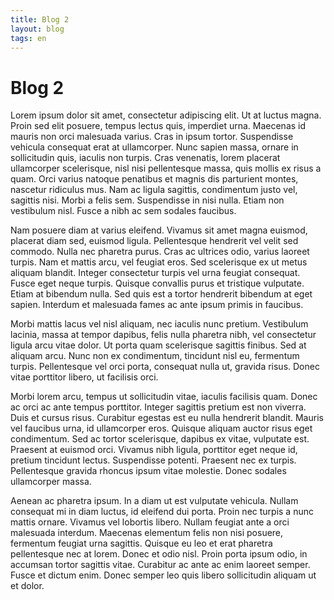 ```yaml
---
title: Blog 2
layout: blog
tags: en
---
```


# Blog 2

Lorem ipsum dolor sit amet, consectetur adipiscing elit. Ut at luctus magna. Proin sed elit posuere, tempus lectus quis, imperdiet urna. Maecenas id mauris non orci malesuada varius. Cras in ipsum tortor. Suspendisse vehicula consequat erat at ullamcorper. Nunc sapien massa, ornare in sollicitudin quis, iaculis non turpis. Cras venenatis, lorem placerat ullamcorper scelerisque, nisl nisi pellentesque massa, quis mollis ex risus a quam. Orci varius natoque penatibus et magnis dis parturient montes, nascetur ridiculus mus. Nam ac ligula sagittis, condimentum justo vel, sagittis nisi. Morbi a felis sem. Suspendisse in nisi nulla. Etiam non vestibulum nisl. Fusce a nibh ac sem sodales faucibus.

Nam posuere diam at varius eleifend. Vivamus sit amet magna euismod, placerat diam sed, euismod ligula. Pellentesque hendrerit vel velit sed commodo. Nulla nec pharetra purus. Cras ac ultrices odio, varius laoreet turpis. Nam et mattis arcu, vel feugiat eros. Sed scelerisque ex ut metus aliquam blandit. Integer consectetur turpis vel urna feugiat consequat. Fusce eget neque turpis. Quisque convallis purus et tristique vulputate. Etiam at bibendum nulla. Sed quis est a tortor hendrerit bibendum at eget sapien. Interdum et malesuada fames ac ante ipsum primis in faucibus.

Morbi mattis lacus vel nisl aliquam, nec iaculis nunc pretium. Vestibulum lacinia, massa at tempor dapibus, felis nulla pharetra nibh, vel consectetur ligula arcu vitae dolor. Ut porta quam scelerisque sagittis finibus. Sed at aliquam arcu. Nunc non ex condimentum, tincidunt nisl eu, fermentum turpis. Pellentesque vel orci porta, consequat nulla ut, gravida risus. Donec vitae porttitor libero, ut facilisis orci.

Morbi lorem arcu, tempus ut sollicitudin vitae, iaculis facilisis quam. Donec ac orci ac ante tempus porttitor. Integer sagittis pretium est non viverra. Duis et cursus risus. Curabitur egestas est eu nulla hendrerit blandit. Mauris vel faucibus urna, id ullamcorper eros. Quisque aliquam auctor risus eget condimentum. Sed ac tortor scelerisque, dapibus ex vitae, vulputate est. Praesent at euismod orci. Vivamus nibh ligula, porttitor eget neque id, pretium tincidunt lectus. Suspendisse potenti. Praesent nec ex turpis. Pellentesque gravida rhoncus ipsum vitae molestie. Donec sodales ullamcorper massa.

Aenean ac pharetra ipsum. In a diam ut est vulputate vehicula. Nullam consequat mi in diam luctus, id eleifend dui porta. Proin nec turpis a nunc mattis ornare. Vivamus vel lobortis libero. Nullam feugiat ante a orci malesuada interdum. Maecenas elementum felis non nisi posuere, fermentum feugiat urna sagittis. Quisque eu leo et erat pharetra pellentesque nec at lorem. Donec et odio nisl. Proin porta ipsum odio, in accumsan tortor sagittis vitae. Curabitur ac ante ac enim laoreet semper. Fusce et dictum enim. Donec semper leo quis libero sollicitudin aliquam ut et dolor.